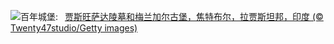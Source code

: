![](https://www.bing.com/th?id=OHR.MehrangarhJodhpur_ZH-CN2855490711_UHD.jpg&w=1000)百年城堡:&nbsp;&ensp;[贾斯旺萨达陵墓和梅兰加尔古堡，焦特布尔，拉贾斯坦邦，印度 (© Twenty47studio/Getty images)](https://www.bing.com/th?id=OHR.MehrangarhJodhpur_ZH-CN2855490711_UHD.jpg)
<br><br/>
